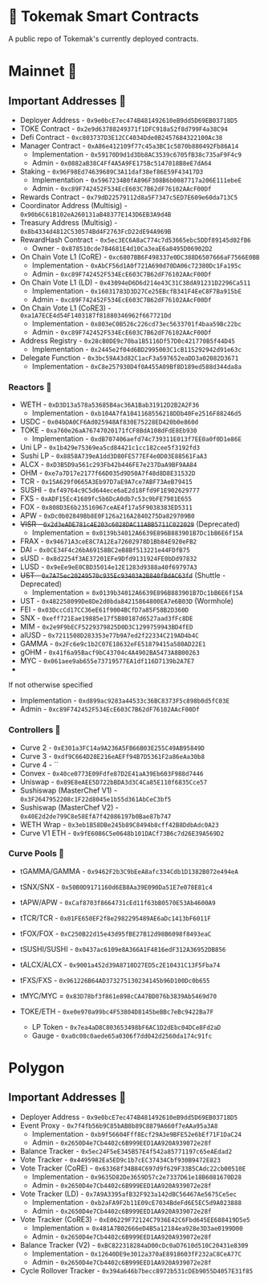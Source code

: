 # 🚩 Tokemak Smart Contracts
A public repo of Tokemak's currently deployed contracts.

# Mainnet 🔧

## Important Addresses 🔧

- Deployer Address - `0x9e0bcE7ec474B481492610eB9dd5D69EB03718D5`
- TOKE Contract - `0x2e9d63788249371f1DFC918a52f8d799F4a38C94`
- Defi Contract - `0xc803737D3E12CC4034Dde0B2457684322100Ac38`
- Manager Contract - `0xA86e412109f77c45a3BC1c5870b880492Fb86A14`
  - Implementation - `0x59170D9d1d3Db8AC3539c6705fB38c735aF9F4c9`
  - Admin - `0x0882aB38C4Ff4A5A9FE175Bc5147018B8eE7dA64`
- Staking - `0x96F98Ed74639689C3A11daf38ef86E59F43417D3`
  - Implementation - `0x5967234B0fA896F308B6b0087717a206E111ebeE`
  - Admin - `0xc89F742452F534EcE603C7B62dF76102AAcF00Df`
- Rewards Contract - `0x79dD22579112d8a5F7347c5ED7E609e60da713C5`
- Coordinator Address (Multisig) - `0x90b6C61B102eA260131aB48377E143D6EB3A9d4B`
- Treasury Address (Multisig) - `0x8b4334d4812C530574Bd4F2763FcD22dE94A969B`
- RewardHash Contract - `0x5ec3EC6A8aC774c7d53665ebc5DDf89145d02fB6`
  - Owner - `0x878510cde784681E4d10Ca3eaE6a8495D06902D2`
- On Chain Vote L1 (CoRE) - `0xc6807BB6F498337e0DC388D6507666aF7566E0BB`
  - Implementation - `0xAbCF56d1A0f721A690d70DA06c72380Dc1Fa195c`
  - Admin - `0xc89F742452F534EcE603C7B62dF76102AAcF00Df`
- On Chain Vote L1 (LD) - `0x43094eD6D6d214e43C31C38dA91231D2296Ca511`
  - Implementation - `0x16031783D3D27Ce25EBcfB341F4EeC8F7Ba915bE`
  - Admin - `0xc89F742452F534EcE603C7B62dF76102AAcF00Df`
- On Chain Vote L1 (CoRE3) - `0xa1A7ECE4d54F1403187f81880346962f667721Dd`
  - Implementation - `0x803eC0B526c226cd73ec5633701f4baa59Bc22bc`
  - Admin - `0xc89F742452F534EcE603C7B62dF76102AAcF00Df`
- Address Registry - `0x28cB0DE9c70ba1B5116Df57D0c421770B5f44D45`
  - Implementation - `0x2445e2f04d6BD2995003C1cB115292942d91e63c`
- Delegate Function - `0x3bc59A43d82C1acF3a597652eaDD3a02082D3671`
  - Implementation - `0xC8e257930D4f0A455A09Bf8D189ed588d344da8a`

### Reactors 🔧

- WETH - `0xD3D13a578a53685B4ac36A1Bab31912D2B2A2F36`
  - Implementation - `0xb104A7fA1041168556218DDb40Fe2516F88246d5`
- USDC - `0x04bDA0CF6Ad025948Af830E75228ED420b0e860d`
- TOKE - `0xa760e26aA76747020171fCF8BdA108dFdE8Eb930`
  - Implementation - `0xdB707406aefd74c739311E013f7EE0a0f0D1e86E`
- Uni LP - `0x1b429e75369ea5cd84421c1cc182cee5f3192fd3`
- Sushi LP - `0x8858A739eA1dd3D80FE577EF4e0D03E88561FaA3`
- ALCX - `0xD3B5D9a561c293Fb42b446FE7e237DaA9BF9AA84`
- OHM - `0xe7a7D17e2177f66D035d9D50A7f48d8D8E31532D`
- TCR - `0x15A629f0665A3Eb97D7aE9A7ce7ABF73AeB79415`
- SUSHI - `0xf49764c9C5d644ece6aE2d18Ffd9F1E902629777`
- FXS - `0xADF15Ec41689fc5b6DcA0db7c53c9bFE7981E655`
- FOX - `0x808D3E6b23516967ceAE4f17a5F9038383ED5311`
- APW - `0xDc0b02849Bb8E0F126a216A2840275Da829709B0`
- ~~VISR - `0x2d3eADE781c4E203c6028DAC11ABB5711C022029`~~ (Deprecated)
  - Implementation = `0x0139b34012A6639E896B883901B7Dc1bB6E6f15A`
- FRAX - `0x94671A3ceE8C7A12Ea72602978D1Bb84E920eFB2`
- DAI - `0x0CE34F4c26bA69158BC2eB8Bf513221e44FDfB75`
- sUSD - `0x8d2254f3AE37201EFe9Dfd9131924FE0bDd97832`
- LUSD - `0x9eEe9eE0CBD35014e12E1283d9388a40f69797A3`
- ~~UST - `0x7A75ec20249570c935Ec93403A2B840fBdAC63fd`~~ (Shuttle - Deprecated)
  - Implementation = `0x0139b34012A6639E896B883901B7Dc1bB6E6f15A`
- UST - `0x482258099De8De2d0bda84215864800EA7e6B03D` (Wormhole)
- FEI - `0x03DccCd17CC36eE61f9004BCfD7a85F58B2D360D`
- SNX - `0xeff721Eae19885e17f5B80187d6527aad3fFc8DE`
- MIM - `0x2e9F9bECF5229379825D0D3C1299759943BD4fED`
- alUSD - `0x7211508D283353e77b9A7ed2f22334C219AD4b4C`
- GAMMA - `0x2Fc6e9c1b2C07E18632eFE51879415a580AD22E1`
- gOHM - `0x41f6a95Bacf9bC43704c4A4902BA5473A8B00263`
- MYC - `0x061aee9ab655e73719577EA1df116D7139b2A7E7`
- 
If not otherwise specified

- Implementation - `0xd899ac9283a44533c36BC8373F5c898b0d5fC03E`
- Admin - `0xc89F742452F534EcE603C7B62dF76102AAcF00Df`

### Controllers 🔧

- Curve 2 - `0xE301a3FC14a9A236A5FB66B03E255C49AB95849D`
- Curve 3 - `0xdf9C664D28E216eAEFf94B7D5361F2a86eAa30b8`
- Curve 4 - ``
- Convex - `0x40ce0773E09Fdfe87D2E41aA39Eb603F988d7446`
- Uniswap - `0x89E8eAEE5D722bBDA3d3C4Ca85E110f6835Cce57`
- Sushiswap (MasterChef V1) - `0x3F2647952208c1F22d8045e1b55d361AbCeC3bf5`
- Sushiswap (MasterChef V2) - `0x40E2d2de799C8e58EfA7f42086197b0Bae87b747`
- WETH Wrap - `0x3eb1B58DBe245b89C8494b8cff42B8DdbAdc0A23`
- Curve V1 ETH - `0x9fE6086C5e0648b101DACf73B6c7d26E39A569D2`

### Curve Pools 🔧

- tGAMMA/GAMMA - `0x9462F2b3C9bEeA8afc334Cdb1D1382B072e494eA`
- tSNX/SNX - `0x50B0D9171160d6EB8Aa39E090Da51E7e078E81c4`
- tAPW/APW - `0xCaf8703f8664731cEd11f63bB0570E53Ab4600A9`
- tTCR/TCR - `0x01FE650EF2f8e2982295489AE6aDc1413bF6011F`
- tFOX/FOX - `0xC250B22d15e43d95fBE27B12d98B6098f8493eaC`
- tSUSHI/SUSHI - `0x0437ac6109e8A366A1F4816edF312A36952DB856`
- tALCX/ALCX - `0x9001a452d39A8710D27ED5c2E10431C13F5Fba74`
- tFXS/FXS - `0x961226B64AD373275130234145b96D100Dc0b655`
- tMYC/MYC = `0x83D78bf3f861e898cCA47BD076b3839Ab5469d70`

- TOKE/ETH - `0xe0e970a99bc4F53804D8145beBBc7eBc9422Ba7F`
  - LP Token - `0x7ea4aD8C803653498bF6AC1D2dEbc04DCe8Fd2aD`
  - Gauge - `0xa0c08c0aede65a0306f7dd042d2560da174c91fc`
  

# Polygon

## Important Addresses 🔧

- Deployer Address - `0x9e0bcE7ec474B481492610eB9dd5D69EB03718D5`
- Event Proxy - `0x7f4fb56b9C85bAB8b89C8879A660f7eAAa95a3A8`
  - Implementation - `0xb9f56604Fff8Ecf29A3e9BFE52e6bEf71F1DaC24`
  - Admin - `0x2650D4e7Cb4402c6B999EED1AA920A939072e28f`
- Balance Tracker - `0x5ec24F5eE345B57E4f542a85771197c65eAEdad2`
- Vote Tracker - `0x4495982Ea5ED9c1b7cEC37434Cbf930B9472E823`
- Vote Tracker (CoRE) - `0x63368f34B84C697d9f629F33B5CAdc22cb00510E`
  - Implementation - `0x9635D82De3659D57c2e7337D61e18B6081670D28`
  - Admin - `0x2650D4e7Cb4402c6B999EED1AA920A939072e28f`
- Vote Tracker (LD) - `0x7A9A3395afB32F923a142dBC56467Ae5675Ce5ec`
  - Implementation - `0xb2aFA9F2b11E09cE7034BdeFd6E5EC5d9A023888`
  - Admin - `0x2650D4e7Cb4402c6B999EED1AA920A939072e28f`
- Vote Tracker (CoRE3) - `0xE06229F72124C7936E42C6Fbd645EE688419D5e5`
  - Implementation = `0x481A7B02666eD4B5a12184ea928e3D3ae0199D00`
  - Admin - `0x2650D4e7Cb4402c6B999EED1AA920A939072e28f`
- Balance Tracker (V2) - `0xBC822318284aD00cDc0aD7610d510C20431e8309`
  - Implementation - `0x12640DE9e3012a370aE8918603fF232aC8CeA77C`
  - Admin - `0x2650D4e7Cb4402c6B999EED1AA920A939072e28f`
- Cycle Rollover Tracker - `0x394a646b7becc8972b531cDEb9055D4057E31f85`
